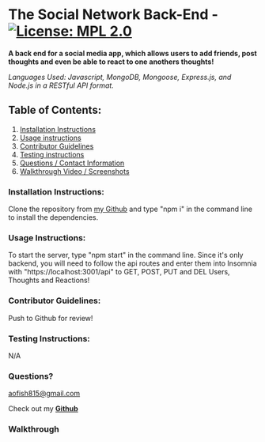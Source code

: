 # The Social Network Back-End - [![License: MPL 2.0](https://img.shields.io/badge/License-MPL_2.0-brightgreen.svg)](https://opensource.org/licenses/MPL-2.0)

**A back end for a social media app, which allows users to add friends, post thoughts and even be able to react to one anothers thoughts!**

_Languages Used: Javascript, MongoDB, Mongoose, Express.js, and Node.js in a RESTful API format._

## Table of Contents:

1. [Installation Instructions](#installation-instructions)
2. [Usage instructions](#usage-instructions)
3. [Contributor Guidelines](#contributor-guidelines)
4. [Testing instructions](#testing-instructions)
5. [Questions / Contact Information](#questions)
6. [Walkthrough Video / Screenshots](#walkthrough)

### Installation Instructions:

Clone the repository from [my Github](https://github.com/superfishal/The-Social-Network) and type "npm i" in the command line to install the dependencies.

### Usage Instructions:

To start the server, type "npm start" in the command line. Since it's only backend, you will need to follow the api routes and enter them into Insomnia with "https://localhost:3001/api" to GET, POST, PUT and DEL Users, Thoughts and Reactions!

### Contributor Guidelines:

Push to Github for review!

### Testing Instructions:

N/A

### Questions?

<aofish815@gmail.com>

Check out my **[Github](https://github.com/superfishal/The-Social-Network)**

### Walkthrough
